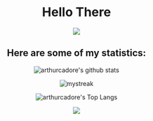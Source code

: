 <h1 align="center">Hello There</h1>

<div align="center" width="50">
  
<a href="https://www.youtube.com/watch?v=dQw4w9WgXcQ"><img src="https://user-images.githubusercontent.com/73097560/115834477-dbab4500-a447-11eb-908a-139a6edaec5c.gif"></a>

## Here are some of my statistics:

![arthurcadore's github stats](https://github-readme-stats.vercel.app/api?username=arthurcadore&show_icons=true&theme=tokyonight)
  
 
<img src="https://github-readme-streak-stats.herokuapp.com/?user=arthurcadore&theme=tokyonight" alt="mystreak"/>
  

![arthurcadore's Top Langs](https://github-readme-stats.vercel.app/api/top-langs/?username=arthurcadore&theme=tokyonight&layout=compact)

<a href="https://www.youtube.com/watch?v=dQw4w9WgXcQ"><img src="https://user-images.githubusercontent.com/73097560/115834477-dbab4500-a447-11eb-908a-139a6edaec5c.gif"></a>
</div>

